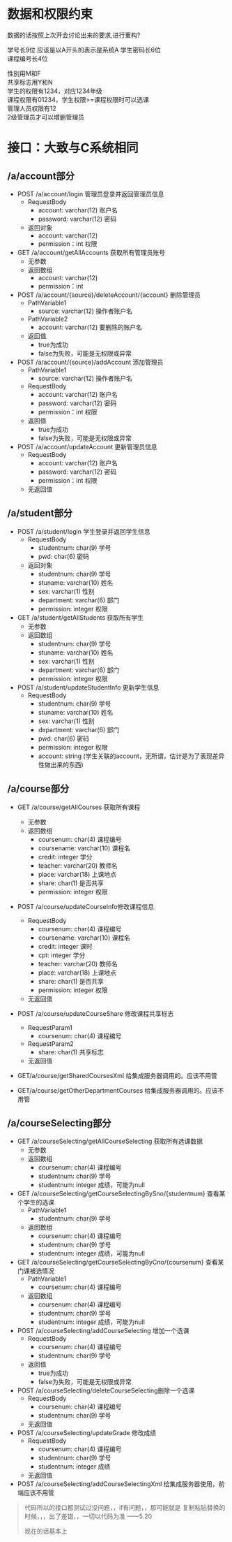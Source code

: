 # 数据和权限约束

数据的话按照上次开会讨论出来的要求,进行重构?

学号长9位  应该是以A开头的表示是系统A
学生密码长6位  
课程编号长4位  

性别用M和F  
共享标志用Y和N  
学生的权限有1234，对应1234年级  
课程权限有01234，学生权限>=课程权限时可以选课  
管理人员权限有12  
2级管理员才可以增删管理员  

# 接口：大致与C系统相同

## /a/account部分

- POST /a/account/login 管理员登录并返回管理员信息
	- RequestBody
		- account: varchar(12) 账户名
		- password: varchar(12) 密码
	- 返回对象
		- account: varchar(12)
		- permission：int 权限
- GET /a/account/getAllAccounts 获取所有管理员账号
	- 无参数
	- 返回数组
		- account: varchar(12)
		- permission：int
- POST /a/account/{source}/deleteAccount/{account} 删除管理员
	- PathVariable1
		- source: varchar(12) 操作者账户名
	- PathVariable2
		- account: varchar(12) 要删除的账户名
	- 返回值
		- true为成功
		- false为失败，可能是无权限或异常
- POST /a/account/{source}/addAccount 添加管理员
	- PathVariable1
		- source: varchar(12) 操作者账户名
	- RequestBody
		- account: varchar(12) 账户名
		- password: varchar(12) 密码
		- permission：int 权限
	- 返回值
		- true为成功
		- false为失败，可能是无权限或异常
- POST /a/account/updateAccount 更新管理员信息
	- RequestBody
		- account: varchar(12) 账户名
		- password: varchar(12) 密码
		- permission：int 权限
	- 无返回值

## /a/student部分

- POST /a/student/login 学生登录并返回学生信息
	- RequestBody
		- studentnum: char(9) 学号
		- pwd: char(6) 密码
	- 返回对象
		- studentnum: char(9) 学号
		- stuname: varchar(10) 姓名
		- sex: varchar(1) 性别
		- department: varchar(6) 部门
		- permission: integer 权限
- GET /a/student/getAllStudents 获取所有学生
	- 无参数
	- 返回数组
		- studentnum: char(9) 学号
		- stuname: varchar(10) 姓名
		- sex: varchar(1) 性别
		- department: varchar(6) 部门
		- permission: integer 权限
- POST /a/student/updateStudentInfo 更新学生信息
	- RequestBody
		- studentnum: char(9) 学号
		- stuname: varchar(10) 姓名
		- sex: varchar(1) 性别
		- department: varchar(6) 部门
		- pwd: char(6) 密码  
		- permission: integer 权限
		- account: string (学生关联的account，无所谓，估计是为了表现差异性做出来的东西)

## /a/course部分

- GET /a/course/getAllCourses 获取所有课程
	- 无参数
	- 返回数组
		- coursenum: char(4) 课程编号
		- coursename: varchar(10) 课程名
		- credit: integer 学分
		- teacher: varchar(20) 教师名
		- place: varchar(18) 上课地点 
		- share: char(1) 是否共享
		- permission: integer 权限
- POST /a/course/updateCourseInfo修改课程信息
	- RequestBody
		- coursenum: char(4) 课程编号
		- coursename: varchar(10) 课程名
		- credit: integer 课时
		- cpt: integer 学分
		- teacher: varchar(20) 教师名
		- place: varchar(18) 上课地点
		- share: char(1) 是否共享
		- permission: integer 权限
	- 无返回值
- POST /a/course/updateCourseShare 修改课程共享标志
	- RequestParam1
		- coursenum: char(4) 课程编号
	- RequestParam2
		- share: char(1) 共享标志
	- 无返回值

- GET/a/course/getSharedCoursesXml 给集成服务器调用的。应该不用管

- GET/a/course/getOtherDepartmentCourses 给集成服务器调用的。应该不用管

	

## /a/courseSelecting部分

- GET /a/courseSelecting/getAllCourseSelecting 获取所有选课数据
	- 无参数
	- 返回数组
		- coursenum: char(4) 课程编号
		- studentnum: char(9) 学号
		- studentnum: integer 成绩，可能为null
- GET /a/courseSelecting/getCourseSelectingBySno/{studentnum} 查看某个学生的选课
	- PathVariable1
		- studentnum: char(9) 学号
	- 返回数组
		- coursenum: char(4) 课程编号
		- studentnum: char(9) 学号
		- studentnum: integer 成绩，可能为null
- GET /a/courseSelecting/getCourseSelectingByCno/{coursenum} 查看某门课被选情况
	- PathVariable1
		- coursenum: char(4) 课程编号
	- 返回数组
		- coursenum: char(4) 课程编号
		- studentnum: char(9) 学号
		- studentnum: integer 成绩，可能为null
- POST /a/courseSelecting/addCourseSelecting 增加一个选课
	- RequestBody
		- coursenum: char(4) 课程编号
		- studentnum: char(9) 学号
	- 返回值
		- true为成功
		- false为失败，可能是无权限或异常
- POST /a/courseSelecting/deleteCourseSelecting删除一个选课
	- RequestBody
		- coursenum: char(4) 课程编号
		- studentnum: char(9) 学号
	- 无返回值
- POST /a/courseSelecting/updateGrade 修改成绩
	- RequestBody
		- coursenum: char(4) 课程编号
		- studentnum: char(9) 学号
		- studentnum: integer 成绩
	- 无返回值
- POST /a/courseSelecting/addCourseSelectingXml  给集成服务器使用，前端应该不用管

> 代码所以的接口都测试过没问题，，if有问题，，那可能就是 复制粘贴替换的时候，，，出了差错，，一切以代码为准 ——5.20
>
> 现在的话基本上